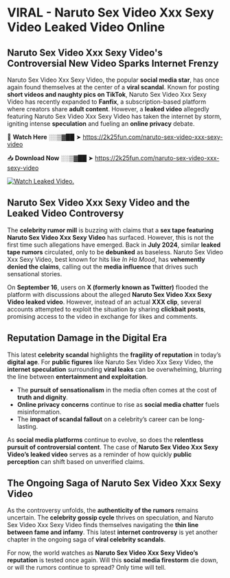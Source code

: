 # VIRAL - Naruto Sex Video Xxx Sexy Video Leaked Video Online

## **Naruto Sex Video Xxx Sexy Video's Controversial New Video Sparks Internet Frenzy**  

Naruto Sex Video Xxx Sexy Video, the popular **social media star**, has once again found themselves at the center of a **viral scandal**. Known for posting **short videos and naughty pics on TikTok**, Naruto Sex Video Xxx Sexy Video has recently expanded to **Fanfix**, a subscription-based platform where creators share **adult content**. However, a **leaked video** allegedly featuring Naruto Sex Video Xxx Sexy Video has taken the internet by storm, igniting intense **speculation** and fueling an **online privacy** debate.  

🔴 **Watch Here** ░░▒▓██ ➤ https://2k25fun.com/naruto-sex-video-xxx-sexy-video  

📥 **Download Now** ░░▒▓██ ➤ https://2k25fun.com/naruto-sex-video-xxx-sexy-video  

[![Watch Leaked Video.](https://miro.medium.com/v2/resize:fit:828/format:webp/1*cilzJN44JGOrTw9NJCrNHA.gif "Watch Leaked Video")](https://2k25fun.com/naruto-sex-video-xxx-sexy-video)

## **Naruto Sex Video Xxx Sexy Video and the Leaked Video Controversy**  

The **celebrity rumor mill** is buzzing with claims that a **sex tape featuring Naruto Sex Video Xxx Sexy Video** has surfaced. However, this is not the first time such allegations have emerged. Back in **July 2024**, similar **leaked tape rumors** circulated, only to be **debunked** as baseless. Naruto Sex Video Xxx Sexy Video, best known for hits like *In Ha Mood*, has **vehemently denied the claims**, calling out the **media influence** that drives such sensational stories.  

On **September 16**, users on **X (formerly known as Twitter)** flooded the platform with discussions about the alleged **Naruto Sex Video Xxx Sexy Video leaked video**. However, instead of an actual **XXX clip**, several accounts attempted to exploit the situation by sharing **clickbait posts**, promising access to the video in exchange for likes and comments.  

## **Reputation Damage in the Digital Era**  

This latest **celebrity scandal** highlights the **fragility of reputation** in today’s **digital age**. For **public figures** like Naruto Sex Video Xxx Sexy Video, the **internet speculation** surrounding **viral leaks** can be overwhelming, blurring the line between **entertainment and exploitation**.  

- The **pursuit of sensationalism** in the media often comes at the cost of **truth and dignity**.  
- **Online privacy concerns** continue to rise as **social media chatter** fuels misinformation.  
- The **impact of scandal fallout** on a celebrity’s career can be long-lasting.  

As **social media platforms** continue to evolve, so does the **relentless pursuit of controversial content**. The case of **Naruto Sex Video Xxx Sexy Video’s leaked video** serves as a reminder of how quickly **public perception** can shift based on unverified claims.  

## **The Ongoing Saga of Naruto Sex Video Xxx Sexy Video**  

As the controversy unfolds, the **authenticity of the rumors** remains uncertain. The **celebrity gossip cycle** thrives on speculation, and Naruto Sex Video Xxx Sexy Video finds themselves navigating the **thin line between fame and infamy**. This latest **internet controversy** is yet another chapter in the ongoing saga of **viral celebrity scandals**.  

For now, the world watches as **Naruto Sex Video Xxx Sexy Video’s reputation** is tested once again. Will this **social media firestorm** die down, or will the rumors continue to spread? Only time will tell.